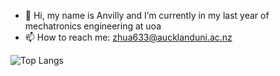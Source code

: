 - 👋 Hi, my name is Anvilly and I’m currently in my last year of mechatronics engineering at uoa
- 📫 How to reach me: zhua633@aucklanduni.ac.nz

![Top Langs](https://github-readme-stats.vercel.app/api/top-langs/?username=zhua633&theme=tokyonight)

<!---
zhua633/zhua633 is a ✨ special ✨ repository because its `README.md` (this file) appears on your GitHub profile.
You can click the Preview link to take a look at your changes.
--->
